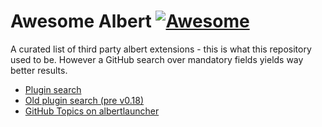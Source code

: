 # Awesome Albert [![Awesome](https://cdn.rawgit.com/sindresorhus/awesome/d7305f38d29fed78fa85652e3a63e154dd8e8829/media/badge.svg)](https://github.com/sindresorhus/awesome)

A curated list of third party albert extensions - this is what this repository used to be. However a GitHub search over mandatory fields yields way better results.

* [Plugin search](https://github.com/search?q=albert+md_iid+md_version+language%3APython+NOT+owner%3Aalbertlauncher&type=code)
* [Old plugin search (pre v0.18)](https://github.com/search?q=albert+__title__+__version__+handleQuery+language%3APython+NOT+owner%3Aalbertlauncher&type=code)
* [GitHub Topics on albertlauncher](https://github.com/topics/albertlauncher)

